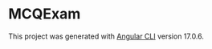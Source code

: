 # MCQExam

This project was generated with [Angular CLI](https://github.com/angular/angular-cli) version 17.0.6.


